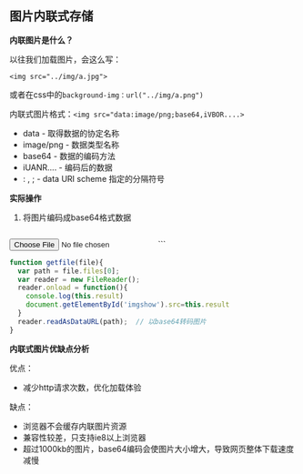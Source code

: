 ## 图片内联式存储

**内联图片是什么？**

以往我们加载图片，会这么写：

`<img src="../img/a.jpg">`  

或者在css中的`background-img：url("../img/a.png")`

内联式图片格式：`<img src="data:image/png;base64,iVBOR....>`

- data - 取得数据的协定名称
- image/png - 数据类型名称
- base64 - 数据的编码方法
- iUANR.... - 编码后的数据
- : , ; - data URI scheme 指定的分隔符号

**实际操作**

1. 将图片编码成base64格式数据

   ```html
<input type="file" onchange="getfile(this)" id="getfile"/>
<img src="" id="imgshow">
   ```
   
   ```js
   function getfile(file){
     var path = file.files[0];
     var reader = new FileReader();
     reader.onload = function(){
       console.log(this.result)
       document.getElementById('imgshow').src=this.result
     }
     reader.readAsDataURL(path);  // 以base64转码图片
   }
   ```

**内联式图片优缺点分析**

优点：

- 减少http请求次数，优化加载体验

缺点：

- 浏览器不会缓存内联图片资源
- 兼容性较差，只支持ie8以上浏览器
- 超过1000kb的图片，base64编码会使图片大小增大，导致网页整体下载速度减慢





　

　　　

　　　

　　　

